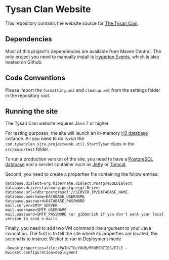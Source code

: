 Tysan Clan Website
==================
This repository contains the website source for [The Tysan Clan](https://www.tysanclan.com/ "The Tysan Clan").

Dependencies
------------
Most of this project's dependencies are available from Maven Central. The only project you need to manually install is
[Hyperion Events](https://github.com/jsteenbeeke/hyperion-events), which is also hosted on Github.

Code Conventions
----------------
Please import the ```formatting.xml``` and ```cleanup.xml``` from the settings folder in the repository root.

Running the site
----------------
The Tysan Clan website requires Java 7 or higher.

For testing purposes, the site will launch an in-memory [H2 database](http://www.h2database.com) instance. All you need to
do is run the ```com.tysanclan.site.projectewok.util.StartTysan``` class in the ```src/main/test``` folder.

To run a production version of the site, you need to have a [PostgreSQL database](http://www.postgresql.org) and a servlet container 
such as [Jetty](http://www.eclipse.org/jetty/) or [Tomcat](http://tomcat.apache.org/).

Second, you need to create a properties file containing the follow entries:

	database.dialect=org.hibernate.dialect.PostgreSQLDialect
    database.driverclass=org.postgresql.Driver
    database.url=jdbc:postgresql://SERVER_IP/DATABASE_NAME
    database.username=DATABASE_USERNAME
    database.password=DATABASE_PASSWORD
    mail.server=SMTP_SERVER
    mail.username=SMTP_USERNAME
    mail.password=SMTP_PASSWORD (or gibberish if you don't want your local version to send e-mails

Finally, you need to add two VM command line argument to your Java invocation. The first is to tell the site where its properties are located, the second is to instruct Wicket to run in Deployment mode

    -Dewok.properties=file:/PATH/TO/YOUR/PROPERTIES/FILE -Dwicket.configuration=deployment

